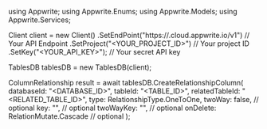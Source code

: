 using Appwrite;
using Appwrite.Enums;
using Appwrite.Models;
using Appwrite.Services;

Client client = new Client()
    .SetEndPoint("https://<REGION>.cloud.appwrite.io/v1") // Your API Endpoint
    .SetProject("<YOUR_PROJECT_ID>") // Your project ID
    .SetKey("<YOUR_API_KEY>"); // Your secret API key

TablesDB tablesDB = new TablesDB(client);

ColumnRelationship result = await tablesDB.CreateRelationshipColumn(
    databaseId: "<DATABASE_ID>",
    tableId: "<TABLE_ID>",
    relatedTableId: "<RELATED_TABLE_ID>",
    type: RelationshipType.OneToOne,
    twoWay: false, // optional
    key: "", // optional
    twoWayKey: "", // optional
    onDelete: RelationMutate.Cascade // optional
);